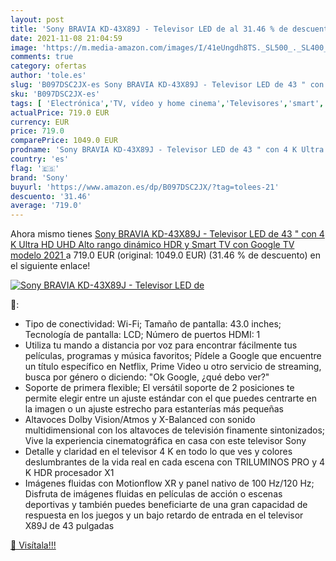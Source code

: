 ```yaml
---
layout: post
title: 'Sony BRAVIA KD-43X89J - Televisor LED de al 31.46 % de descuento'
date: 2021-11-08 21:04:59
image: 'https://m.media-amazon.com/images/I/41eUngdh8TS._SL500_._SL400_.jpg'
comments: true
category: ofertas
author: 'tole.es'
slug: 'B097DSC2JX-es Sony BRAVIA KD-43X89J - Televisor LED de 43 " con 4 K...'
sku: 'B097DSC2JX-es'
tags: [ 'Electrónica','TV, vídeo y home cinema','Televisores','smart','sony','televisor','tv', ]
actualPrice: 719.0 EUR
currency: EUR
price: 719.0
comparePrice: 1049.0 EUR
prodname: 'Sony BRAVIA KD-43X89J - Televisor LED de 43 " con 4 K Ultra HD  UHD   Alto rango dinámico  HDR  y Smart TV con Google TV  modelo 2021 '
country: 'es'
flag: '🇪🇸'
brand: 'Sony'
buyurl: 'https://www.amazon.es/dp/B097DSC2JX/?tag=tolees-21'
descuento: '31.46'
average: '719.0'
---
```


Ahora mismo tienes [Sony BRAVIA KD-43X89J - Televisor LED de 43 " con 4 K Ultra HD  UHD   Alto rango dinámico  HDR  y Smart TV con Google TV  modelo 2021 ](https://www.amazon.es/dp/B097DSC2JX/?tag=tolees-21) a 719.0 EUR (original: 1049.0 EUR) (31.46 %  de descuento) en el siguiente enlace!

[![Sony BRAVIA KD-43X89J - Televisor LED de](https://m.media-amazon.com/images/I/41eUngdh8TS._SL500_._SL400_.jpg)](https://www.amazon.es/dp/B097DSC2JX/?tag=tolees-21)

🔎:

- Tipo de conectividad: Wi-Fi; Tamaño de pantalla: 43.0 inches; Tecnología de pantalla: LCD; Número de puertos HDMI: 1
- Utiliza tu mando a distancia por voz para encontrar fácilmente tus películas, programas y música favoritos; Pídele a Google que encuentre un título específico en Netflix, Prime Video u otro servicio de streaming, busca por género o diciendo: "Ok Google, ¿qué debo ver?"
- Soporte de primera flexible; El versátil soporte de 2 posiciones te permite elegir entre un ajuste estándar con el que puedes centrarte en la imagen o un ajuste estrecho para estanterías más pequeñas
- Altavoces Dolby Vision/Atmos y X-Balanced con sonido multidimensional con los altavoces de televisión finamente sintonizados; Vive la experiencia cinematográfica en casa con este televisor Sony
- Detalle y claridad en el televisor 4 K en todo lo que ves y colores deslumbrantes de la vida real en cada escena con TRILUMINOS PRO y 4 K HDR procesador X1
- Imágenes fluidas con Motionflow XR y panel nativo de 100 Hz/120 Hz; Disfruta de imágenes fluidas en películas de acción o escenas deportivas y también puedes beneficiarte de una gran capacidad de respuesta en los juegos y un bajo retardo de entrada en el televisor X89J de 43 pulgadas

[🛒 Visítala!!!](https://www.amazon.es/dp/B097DSC2JX/?tag=tolees-21)
